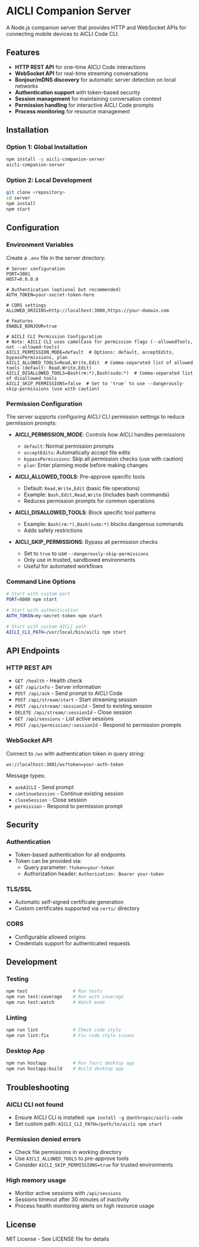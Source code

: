 # AICLI Companion Server

A Node.js companion server that provides HTTP and WebSocket APIs for connecting mobile devices to AICLI Code CLI.

## Features

- **HTTP REST API** for one-time AICLI Code interactions
- **WebSocket API** for real-time streaming conversations
- **Bonjour/mDNS discovery** for automatic server detection on local networks
- **Authentication support** with token-based security
- **Session management** for maintaining conversation context
- **Permission handling** for interactive AICLI Code prompts
- **Process monitoring** for resource management

## Installation

### Option 1: Global Installation
```bash
npm install -g aicli-companion-server
aicli-companion-server
```

### Option 2: Local Development
```bash
git clone <repository>
cd server
npm install
npm start
```

## Configuration

### Environment Variables

Create a `.env` file in the server directory:

```env
# Server configuration
PORT=3001
HOST=0.0.0.0

# Authentication (optional but recommended)
AUTH_TOKEN=your-secret-token-here

# CORS settings
ALLOWED_ORIGINS=http://localhost:3000,https://your-domain.com

# Features
ENABLE_BONJOUR=true

# AICLI CLI Permission Configuration
# Note: AICLI CLI uses camelCase for permission flags (--allowedTools, not --allowed-tools)
AICLI_PERMISSION_MODE=default  # Options: default, acceptEdits, bypassPermissions, plan
AICLI_ALLOWED_TOOLS=Read,Write,Edit  # Comma-separated list of allowed tools (default: Read,Write,Edit)
AICLI_DISALLOWED_TOOLS=Bash(rm:*),Bash(sudo:*)  # Comma-separated list of disallowed tools
AICLI_SKIP_PERMISSIONS=false  # Set to 'true' to use --dangerously-skip-permissions (use with caution)
```

### Permission Configuration

The server supports configuring AICLI CLI permission settings to reduce permission prompts:

- **AICLI_PERMISSION_MODE**: Controls how AICLI handles permissions
  - `default`: Normal permission prompts
  - `acceptEdits`: Automatically accept file edits
  - `bypassPermissions`: Skip all permission checks (use with caution)
  - `plan`: Enter planning mode before making changes

- **AICLI_ALLOWED_TOOLS**: Pre-approve specific tools
  - Default: `Read,Write,Edit` (basic file operations)
  - Example: `Bash,Edit,Read,Write` (includes bash commands)
  - Reduces permission prompts for common operations

- **AICLI_DISALLOWED_TOOLS**: Block specific tool patterns
  - Example: `Bash(rm:*),Bash(sudo:*)` blocks dangerous commands
  - Adds safety restrictions

- **AICLI_SKIP_PERMISSIONS**: Bypass all permission checks
  - Set to `true` to use `--dangerously-skip-permissions`
  - Only use in trusted, sandboxed environments
  - Useful for automated workflows

### Command Line Options

```bash
# Start with custom port
PORT=8080 npm start

# Start with authentication
AUTH_TOKEN=my-secret-token npm start

# Start with custom AICLI path
AICLI_CLI_PATH=/usr/local/bin/aicli npm start
```

## API Endpoints

### HTTP REST API

- `GET /health` - Health check
- `GET /api/info` - Server information
- `POST /api/ask` - Send prompt to AICLI Code
- `POST /api/stream/start` - Start streaming session
- `POST /api/stream/:sessionId` - Send to existing session
- `DELETE /api/stream/:sessionId` - Close session
- `GET /api/sessions` - List active sessions
- `POST /api/permission/:sessionId` - Respond to permission prompts

### WebSocket API

Connect to `/ws` with authentication token in query string:
```
ws://localhost:3001/ws?token=your-auth-token
```

Message types:
- `askAICLI` - Send prompt
- `continueSession` - Continue existing session
- `closeSession` - Close session
- `permission` - Respond to permission prompt

## Security

### Authentication
- Token-based authentication for all endpoints
- Token can be provided via:
  - Query parameter: `?token=your-token`
  - Authorization header: `Authorization: Bearer your-token`

### TLS/SSL
- Automatic self-signed certificate generation
- Custom certificates supported via `certs/` directory

### CORS
- Configurable allowed origins
- Credentials support for authenticated requests

## Development

### Testing
```bash
npm test                 # Run tests
npm run test:coverage    # Run with coverage
npm run test:watch       # Watch mode
```

### Linting
```bash
npm run lint             # Check code style
npm run lint:fix         # Fix code style issues
```

### Desktop App
```bash
npm run hostapp          # Run Tauri desktop app
npm run hostapp:build    # Build desktop app
```

## Troubleshooting

### AICLI CLI not found
- Ensure AICLI CLI is installed: `npm install -g @anthropic/aicli-code`
- Set custom path: `AICLI_CLI_PATH=/path/to/aicli npm start`

### Permission denied errors
- Check file permissions in working directory
- Use `AICLI_ALLOWED_TOOLS` to pre-approve tools
- Consider `AICLI_SKIP_PERMISSIONS=true` for trusted environments

### High memory usage
- Monitor active sessions with `/api/sessions`
- Sessions timeout after 30 minutes of inactivity
- Process health monitoring alerts on high resource usage

## License

MIT License - See LICENSE file for details